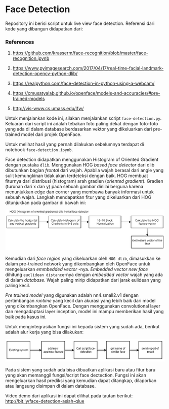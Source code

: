 # Face Detection

Repository ini berisi script untuk live view face detection. Referensi dari kode yang dibangun didapatkan dari:

### References

1. https://github.com/krasserm/face-recognition/blob/master/face-recognition.ipynb

2. https://www.pyimagesearch.com/2017/04/17/real-time-facial-landmark-detection-opencv-python-dlib/

3. https://realpython.com/face-detection-in-python-using-a-webcam/

4. https://cmusatyalab.github.io/openface/models-and-accuracies/#pre-trained-models

5. http://vis-www.cs.umass.edu/lfw/


Untuk menjalankan kode ini, silakan menjalankan script `face-detection.py`. Keluaran dari script ini adalah tebakan foto paling dekat dengan foto-foto yang ada di dalam database berdasarkan vektor yang dikeluarkan dari pre-trained model dari projek OpenFace.

Untuk melihat hasil yang pernah dilakukan sebelumnya terdapat di notebook `face-detection.ipynb`. 

Face detection didapatkan menggunakan Histogram of Oriented Gradient dengan pustaka `dlib`. Menggunakan HOG *based face detector* dari dlib dibutuhkan bagian *frontal* dari wajah. Apabila wajah berasal dari angle yang sulit kemungkinan tidak akan terdeteksi dengan baik. HOG membuat fiturnya dari distribusi (histogram) arah gradien (*oriented gradient*). Gradien (turunan dari x dan y) pada sebuah gambar dinilai berguna karena menunjukkan edge dan corner yang membawa banyak informasi untuk sebuah wajah. Langkah mendapatkan fitur yang dikeluarkan dari HOG ditunjukkan pada gambar di bawah ini:

<p align="center">
  <img src="images/hog.PNG" width="600" alt="accessibility text">
</p>


Kemudian dari _face region_ yang dikeluarkan oleh `HOG dlib`, dimasukkan ke dalam pre-trained network yang dikembangkan oleh OpenFace untuk mengeluarkan _emmbedded vector_ -nya. _Embedded vector new face_ dihitung `euclidean distance`-nya dengan _embedded vector_ wajah yang ada di dalam _database_. Wajah paling mirip didapatkan dari jarak eulidean yang paling kecil. 

_Pre trained model_ yang digunakan adalah nn4.small2.v1 dengan pertimbangan _runtime_ yang kecil dan akurasi yang lebih baik dari model yang dikembangkan OpenFace. Dengan menggunakan convolutional layer dan mengadaptasi layer inception, model ini mampu memberikan hasil yang baik pada kasus ini.  

Untuk mengintegrasikan fungsi ini kepada sistem yang sudah ada, berikut adalah alur kerja yang bisa dilakukan:

<p align="center">
  <img src="images/integrating.PNG" width="600" alt="accessibility text">
</p>

Pada sistem yang sudah ada bisa dibuatkan aplikasi baru atau fitur baru yang akan memanggil fungsi/script face dectection. Fungsi ini akan mengeluarkan hasil prediksi yang kemudian dapat ditangkap, dilaporkan atau langsung disimpan di dalam database. 


Video demo dari aplikasi ini dapat dilihat pada tautan berikut: http://bit.ly/face-detection-asiah-qlue

